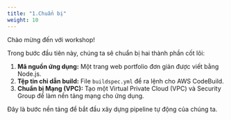```yaml
---
title: "1.Chuẩn bị"
weight: 10
---
```


Chào mừng đến với workshop!

Trong bước đầu tiên này, chúng ta sẽ chuẩn bị hai thành phần cốt lõi:
1.  **Mã nguồn ứng dụng:** Một trang web portfolio đơn giản được viết bằng Node.js.
2.  **Tệp tin chỉ dẫn build:** File `buildspec.yml` để ra lệnh cho AWS CodeBuild.
3.  **Chuẩn bị Mạng (VPC):** Tạo một Virtual Private Cloud (VPC) và Security Group để làm nền tảng mạng cho ứng dụng.

Đây là bước nền tảng để bắt đầu xây dựng pipeline tự động của chúng ta.
